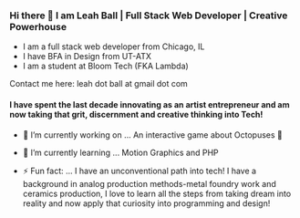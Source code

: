 ### Hi there 👋 I am Leah Ball | Full Stack Web Developer | Creative Powerhouse
 - I am a full stack web developer from Chicago, IL
 - I have BFA in Design from UT-ATX
 - I am a student at Bloom Tech (FKA Lambda)

Contact me here: leah dot ball at gmail dot com

#### I have spent the last decade innovating as an artist entrepreneur and am now taking that grit, discernment and creative thinking into Tech!


- 🔭 I’m currently working on ... An interactive game about Octopuses 🐙
- 🌱 I’m currently learning ... Motion Graphics and PHP

- ⚡ Fun fact: ... I have an unconventional path into tech! I have a background in analog production methods-metal foundry work and ceramics production, I love to learn all the steps from taking dream into reality and now apply that curiosity into programming and design!



